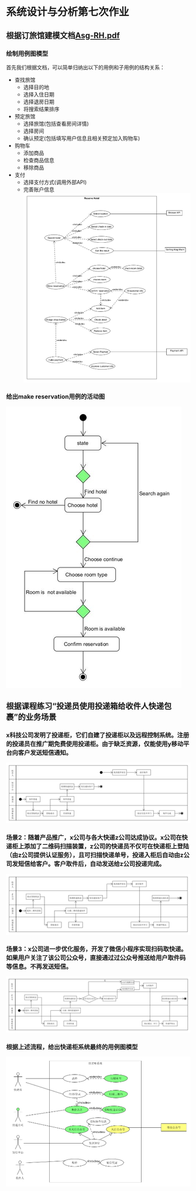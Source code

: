# 系统设计与分析第七次作业
## 根据订旅馆建模文档[Asg-RH.pdf](https://sysu-swsad.github.io/swad-guide/material/Asg_RH.pdf)
### 绘制用例图模型
首先我们根据文档，可以简单归纳出以下的用例和子用例的结构关系：
* 查找旅馆
    * 选择目的地
    * 选择入住日期
    * 选择退房日期
    * 将搜索结果排序
* 预定旅馆
    * 选择旅馆(包括查看房间详情)
    * 选择房间
    * 确认预定(包括填写用户信息且相关预定加入购物车)
* 购物车
    * 添加商品
    * 检查商品信息
    * 移除商品
* 支付
    * 选择支付方式(调用外部API)
    * 完善账户信息
    ![](media/15570292079015/15570337511524.jpg)
    
### 给出make reservation用例的活动图

 ![](media/15570292079015/15570355316395.jpg)

## 根据课程练习“投递员使用投递箱给收件人快递包裹”的业务场景
### x科技公司发明了投递柜，它们自建了投递柜以及远程控制系统。注册的投递员在推广期免费使用投递柜。由于缺乏资源，仅能使用y移动平台向客户发送短信通知。
![](media/15570292079015/15570361391812.jpg)

### 场景2：随着产品推广，x公司与各大快递z公司达成协议。x公司在快递柜上添加了二维码扫描装置，z公司的快递员不仅可在快递柜上登陆（由z公司提供认证服务），且可扫描快递单号，投递入柜后自动由z公司发短信给客户。客户取件后，自动发送给z公司投递完成。
![](media/15570292079015/15570362419087.jpg)

### 场景3：x公司进一步优化服务，开发了微信小程序实现扫码取快递。如果用户关注了该公司公众号，直接通过过公众号推送给用户取件码等信息。不再发送短信。
![](media/15570292079015/15570363214874.jpg)

### 根据上述流程，给出快递柜系统最终的用例图模型
![](media/15570292079015/15570363898203.jpg)



    